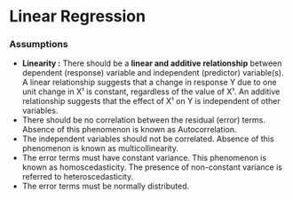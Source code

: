 # __Linear Regression__

### Assumptions 
- __Linearity :__ There should be a __linear and additive relationship__ between dependent (response) variable and independent (predictor) variable(s). A linear relationship suggests that a change in response Y due to one unit change in X¹ is constant, regardless of the value of X¹. An additive relationship suggests that the effect of X¹ on Y is independent of other variables.
- There should be no correlation between the residual (error) terms. Absence of this phenomenon is known as Autocorrelation.
- The independent variables should not be correlated. Absence of this phenomenon is known as multicollinearity.
- The error terms must have constant variance. This phenomenon is known as homoscedasticity. The presence of non-constant variance is referred to heteroscedasticity. 
- The error terms must be normally distributed.
